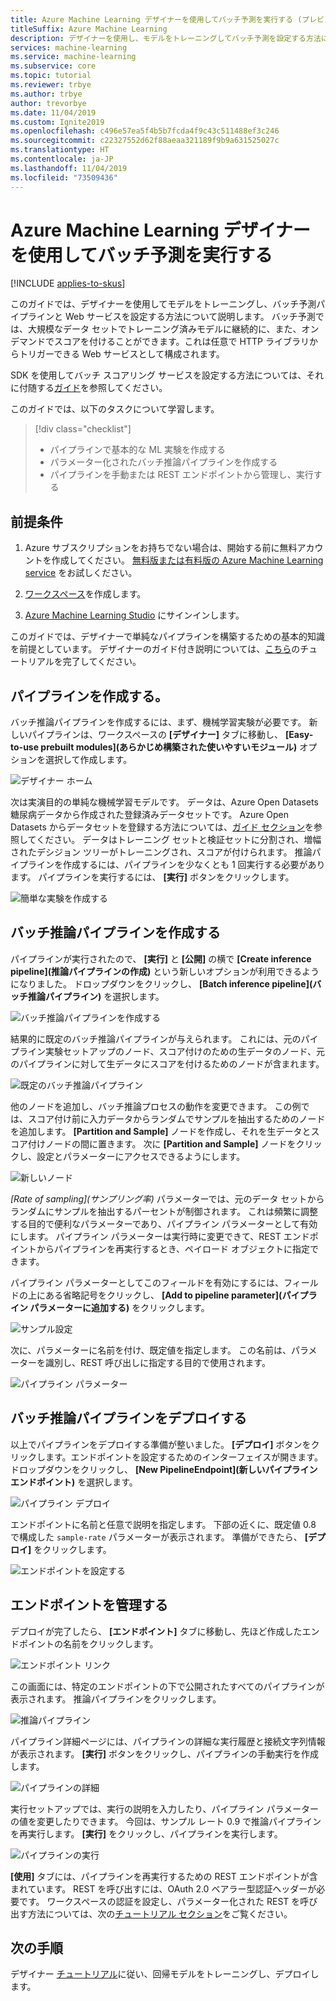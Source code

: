 ```yaml
---
title: Azure Machine Learning デザイナーを使用してバッチ予測を実行する (プレビュー)
titleSuffix: Azure Machine Learning
description: デザイナーを使用し、モデルをトレーニングしてバッチ予測を設定する方法について説明します。 HTTP ライブラリからトリガーできる、パラメーター化された Web サービスとしてパイプラインをデプロイします。
services: machine-learning
ms.service: machine-learning
ms.subservice: core
ms.topic: tutorial
ms.reviewer: trbye
ms.author: trbye
author: trevorbye
ms.date: 11/04/2019
ms.custom: Ignite2019
ms.openlocfilehash: c496e57ea5f4b5b7fcda4f9c43c511488ef3c246
ms.sourcegitcommit: c22327552d62f88aeaa321189f9b9a631525027c
ms.translationtype: HT
ms.contentlocale: ja-JP
ms.lasthandoff: 11/04/2019
ms.locfileid: "73509436"
---
```

# <a name="run-batch-predictions-using-azure-machine-learning-designer"></a>Azure Machine Learning デザイナーを使用してバッチ予測を実行する
[!INCLUDE [applies-to-skus](../../../includes/aml-applies-to-basic-enterprise-sku.md)]

このガイドでは、デザイナーを使用してモデルをトレーニングし、バッチ予測パイプラインと Web サービスを設定する方法について説明します。 バッチ予測では、大規模なデータ セットでトレーニング済みモデルに継続的に、また、オンデマンドでスコアを付けることができます。これは任意で HTTP ライブラリからトリガーできる Web サービスとして構成されます。 

SDK を使用してバッチ スコアリング サービスを設定する方法については、それに付随する[ガイド](how-to-run-batch-predictions.md)を参照してください。

このガイドでは、以下のタスクについて学習します。

> [!div class="checklist"]
> * パイプラインで基本的な ML 実験を作成する
> * パラメーター化されたバッチ推論パイプラインを作成する
> * パイプラインを手動または REST エンドポイントから管理し、実行する

## <a name="prerequisites"></a>前提条件

1. Azure サブスクリプションをお持ちでない場合は、開始する前に無料アカウントを作成してください。 [無料版または有料版の Azure Machine Learning service](https://aka.ms/AMLFree) をお試しください。

1. [ワークスペース](tutorial-1st-experiment-sdk-setup.md)を作成します。

1. [Azure Machine Learning Studio](https://ml.azure.com/) にサインインします。

このガイドでは、デザイナーで単純なパイプラインを構築するための基本的知識を前提としています。 デザイナーのガイド付き説明については、[こちら](tutorial-designer-automobile-price-train-score.md)のチュートリアルを完了してください。 

## <a name="create-a-pipeline"></a>パイプラインを作成する。

バッチ推論パイプラインを作成するには、まず、機械学習実験が必要です。 新しいパイプラインは、ワークスペースの **[デザイナー]** タブに移動し、 **[Easy-to-use prebuilt modules]\(あらかじめ構築された使いやすいモジュール\)** オプションを選択して作成します。

![デザイナー ホーム](media/how-to-run-batch-predictions-ui/ui-batch-scoring-1.png)

次は実演目的の単純な機械学習モデルです。 データは、Azure Open Datasets 糖尿病データから作成された登録済みデータセットです。 Azure Open Datasets からデータセットを登録する方法については、[ガイド セクション](how-to-create-register-datasets.md#create-datasets-with-azure-open-datasets)を参照してください。 データはトレーニング セットと検証セットに分割され、増幅されたデシジョン ツリーがトレーニングされ、スコアが付けられます。 推論パイプラインを作成するには、パイプラインを少なくとも 1 回実行する必要があります。 パイプラインを実行するには、 **[実行]** ボタンをクリックします。

![簡単な実験を作成する](media/how-to-run-batch-predictions-ui/ui-batch-scoring-2.png)

## <a name="create-a-batch-inference-pipeline"></a>バッチ推論パイプラインを作成する

パイプラインが実行されたので、 **[実行]** と **[公開]** の横で **[Create inference pipeline]\(推論パイプラインの作成\)** という新しいオプションが利用できるようになりました。 ドロップダウンをクリックし、 **[Batch inference pipeline]\(バッチ推論パイプライン\)** を選択します。

![バッチ推論パイプラインを作成する](media/how-to-run-batch-predictions-ui/ui-batch-scoring-5.png)

結果的に既定のバッチ推論パイプラインが与えられます。 これには、元のパイプライン実験セットアップのノード、スコア付けのための生データのノード、元のパイプラインに対して生データにスコアを付けるためのノードが含まれます。

![既定のバッチ推論パイプライン](media/how-to-run-batch-predictions-ui/ui-batch-scoring-6.png)

他のノードを追加し、バッチ推論プロセスの動作を変更できます。 この例では、スコア付け前に入力データからランダムでサンプルを抽出するためのノードを追加します。 **[Partition and Sample]** ノードを作成し、それを生データとスコア付けノードの間に置きます。 次に **[Partition and Sample]** ノードをクリックし、設定とパラメーターにアクセスできるようにします。

![新しいノード](media/how-to-run-batch-predictions-ui/ui-batch-scoring-7.png)

*[Rate of sampling]\(サンプリング率\)* パラメーターでは、元のデータ セットからランダムにサンプルを抽出するパーセントが制御されます。 これは頻繁に調整する目的で便利なパラメーターであり、パイプライン パラメーターとして有効にします。 パイプライン パラメーターは実行時に変更できて、REST エンドポイントからパイプラインを再実行するとき、ペイロード オブジェクトに指定できます。 

パイプライン パラメーターとしてこのフィールドを有効にするには、フィールドの上にある省略記号をクリックし、 **[Add to pipeline parameter]\(パイプライン パラメーターに追加する\)** をクリックします。 

![サンプル設定](media/how-to-run-batch-predictions-ui/ui-batch-scoring-8.png)

次に、パラメーターに名前を付け、既定値を指定します。 この名前は、パラメーターを識別し、REST 呼び出しに指定する目的で使用されます。

![パイプライン パラメーター](media/how-to-run-batch-predictions-ui/ui-batch-scoring-9.png)

## <a name="deploy-batch-inferencing-pipeline"></a>バッチ推論パイプラインをデプロイする

以上でパイプラインをデプロイする準備が整いました。 **[デプロイ]** ボタンをクリックします。エンドポイントを設定するためのインターフェイスが開きます。 ドロップダウンをクリックし、 **[New PipelineEndpoint]\(新しいパイプライン エンドポイント\)** を選択します。

![パイプライン デプロイ](media/how-to-run-batch-predictions-ui/ui-batch-scoring-10.png)

エンドポイントに名前と任意で説明を指定します。 下部の近くに、既定値 0.8 で構成した `sample-rate` パラメーターが表示されます。 準備ができたら、 **[デプロイ]** をクリックします。

![エンドポイントを設定する](media/how-to-run-batch-predictions-ui/ui-batch-scoring-11.png)

## <a name="manage-endpoints"></a>エンドポイントを管理する 

デプロイが完了したら、 **[エンドポイント]** タブに移動し、先ほど作成したエンドポイントの名前をクリックします。

![エンドポイント リンク](media/how-to-run-batch-predictions-ui/ui-batch-scoring-12.png)

この画面には、特定のエンドポイントの下で公開されたすべてのパイプラインが表示されます。 推論パイプラインをクリックします。

![推論パイプライン](media/how-to-run-batch-predictions-ui/ui-batch-scoring-13.png)

パイプライン詳細ページには、パイプラインの詳細な実行履歴と接続文字列情報が表示されます。 **[実行]** ボタンをクリックし、パイプラインの手動実行を作成します。

![パイプラインの詳細](media/how-to-run-batch-predictions-ui/ui-batch-scoring-14.png)

実行セットアップでは、実行の説明を入力したり、パイプライン パラメーターの値を変更したりできます。 今回は、サンプル レート 0.9 で推論パイプラインを再実行します。 **[実行]** をクリックし、パイプラインを実行します。

![パイプラインの実行](media/how-to-run-batch-predictions-ui/ui-batch-scoring-15.png)

**[使用]** タブには、パイプラインを再実行するための REST エンドポイントが含まれています。 REST を呼び出すには、OAuth 2.0 ベアラー型認証ヘッダーが必要です。 ワークスペースの認証を設定し、パラメーター化された REST を呼び出す方法については、次の[チュートリアル セクション](tutorial-pipeline-batch-scoring-classification.md#publish-and-run-from-a-rest-endpoint)をご覧ください。

## <a name="next-steps"></a>次の手順

デザイナー [チュートリアル](tutorial-designer-automobile-price-train-score.md)に従い、回帰モデルをトレーニングし、デプロイします。